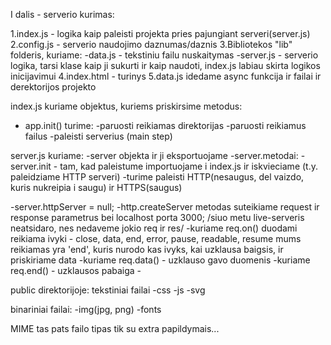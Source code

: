 I dalis - serverio kurimas:

1.index.js - logika kaip paleisti projekta pries pajungiant serveri(server.js)
2.config.js - serverio naudojimo daznumas/daznis
3.Bibliotekos "lib" folderis, kuriame:
-data.js - tekstiniu failu nuskaitymas
-server.js - serverio logika, tarsi klase kaip ji sukurti ir kaip naudoti, index.js labiau skirta logikos inicijavimui
4.index.html - turinys
5.data.js idedame async funkcija ir failai ir derektorijos projekto

index.js kuriame objektus, kuriems priskirsime metodus:

- app.init() turime:
  -paruosti reikiamas direktorijas
  -paruosti reikiamus failus
  -paleisti serverius (main step)

server.js kuriame:
-server objekta ir ji eksportuojame
-server.metodai:
-server.init - tam, kad paleistume importuojame i index.js ir iskvieciame (t.y. paleidziame HTTP serveri)
-turime paleisti HTTP(nesaugus, del vaizdo, kuris nukreipia i saugu) ir HTTPS(saugus)

-server.httpServer = null;
-http.createServer metodas suteikiame request ir response parametrus bei localhost porta 3000;
/siuo metu live-serveris neatsidaro, nes nedaveme jokio req ir res/
-kuriame req.on() duodami reikiama ivyki - close, data, end, error, pause, readable, resume
mums reikiamas yra 'end', kuris nurodo kas ivyks, kai uzklausa baigsis, ir priskiriame data
-kuriame req.data() - uzklauso gavo duomenis
-kuriame req.end() - uzklausos pabaiga -

public direktorijoje:
tekstiniai failai
-css
-js
-svg

binariniai failai:
-img(jpg, png)
-fonts

MIME tas pats failo tipas tik su extra papildymais...
